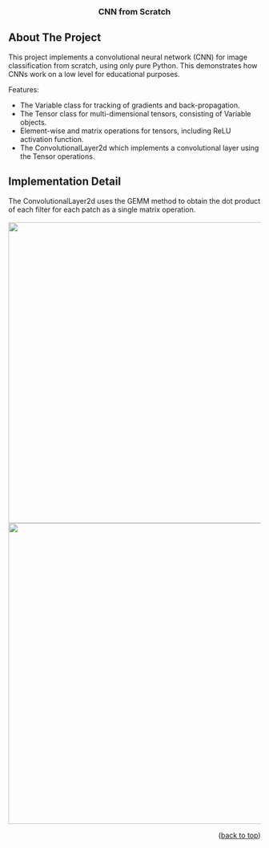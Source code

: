 <br />
<div align="center">
  <h3 align="center">CNN from Scratch</h3>
</div>


<!-- ABOUT THE PROJECT -->
## About The Project
This project implements a convolutional neural network (CNN) for image classification from scratch, using only pure Python. This demonstrates how CNNs work on a low level for educational purposes.
    
Features:
* The Variable class for tracking of gradients and back-propagation.
* The Tensor class for multi-dimensional tensors, consisting of Variable objects.
* Element-wise and matrix operations for tensors, including ReLU activation function.
* The ConvolutionalLayer2d which implements a convolutional layer using the Tensor operations.

## Implementation Detail
The ConvolutionalLayer2d uses the GEMM method to obtain the dot product of each filter for each patch as a single matrix operation.
<br>
<br>
<img src="https://github.com/user-attachments/assets/5ba05129-5ab2-4c8f-8f66-9c46d6b0757a" width="600">
<br>
<img src="https://github.com/user-attachments/assets/ec61355a-4b42-4ca1-a4c8-034210246d62" width="600">

<p align="right">(<a href="#readme-top">back to top</a>)</p>

